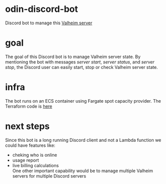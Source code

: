 # odin-discord-bot
Discord bot to manage this [Valheim server](https://github.com/rdalbuquerque/valheim-server-asg-ec2)

# goal
The goal of this Discord bot is to manage Valheim server state. By mentioning the bot with messages *server start*, *server status*, and *server stop*, the Discord user
can easily start, stop or check Valheim server state.

# infra
The bot runs on an ECS container using Fargate spot capacity provider. The Terraform code is [here](https://github.com/rdalbuquerque/odin-discord-bot/tree/main/infra)

# next steps
Since this bot is a long running Discord client and not a Lambda function we could have features like:
- cheking who is online
- usage report
- live billing calculations\
One other important capability would be to manage multiple Valheim servers for multiple Discord servers




